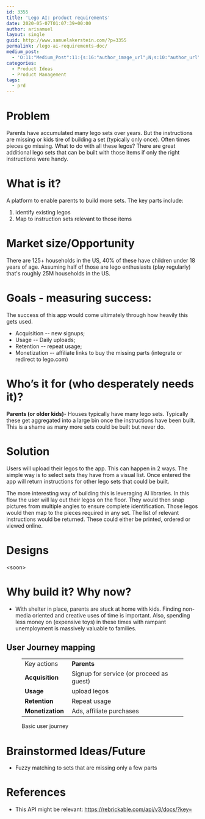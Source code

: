 ```yaml
---
id: 3355
title: 'Lego AI: product requirements'
date: 2020-05-07T01:07:39+00:00
author: arisamuel
layout: single
guid: http://www.samuelakerstein.com/?p=3355
permalink: /lego-ai-requirements-doc/
medium_post:
  - 'O:11:"Medium_Post":11:{s:16:"author_image_url";N;s:10:"author_url";N;s:11:"byline_name";N;s:12:"byline_email";N;s:10:"cross_link";N;s:2:"id";N;s:21:"follower_notification";N;s:7:"license";N;s:14:"publication_id";N;s:6:"status";N;s:3:"url";N;}'
categories:
  - Product Ideas
  - Product Management
tags:
  - prd
---
```

<!-- wp:heading {"level":1} -->
<h1>Problem </h1>
<!-- /wp:heading -->

<!-- wp:paragraph -->
<p>Parents have accumulated many lego sets over years. But the instructions are missing or kids tire of building a set (typically only once). Often times pieces go missing. What to do with all these legos? There are great additional lego sets that can be built with those items if only the right instructions were handy. </p>
<!-- /wp:paragraph -->

<!-- wp:heading {"level":1} -->
<h1>What is it?&nbsp;</h1>
<!-- /wp:heading -->

<!-- wp:paragraph -->
<p>A platform to enable parents to build more sets. The key parts include:</p>
<!-- /wp:paragraph -->

<!-- wp:list {"ordered":true} -->
<ol><li>identify existing legos</li><li>Map to instruction sets relevant to those items</li></ol>
<!-- /wp:list -->

<!-- wp:heading {"level":1} -->
<h1>Market size/Opportunity</h1>
<!-- /wp:heading -->

<!-- wp:paragraph -->
<p>There are 125+ households in the US, 40% of these have children under 18 years of age. Assuming half of those are lego enthusiasts (play regularly) that's roughly 25M households in the US. </p>
<!-- /wp:paragraph -->

<!-- wp:heading {"level":1} -->
<h1>Goals - measuring success:</h1>
<!-- /wp:heading -->

<!-- wp:paragraph -->
<p>The success of this app would come ultimately through how heavily this gets used. </p>
<!-- /wp:paragraph -->

<!-- wp:list -->
<ul><li>Acquisition -- new signups; </li><li>Usage -- Daily uploads; </li><li>Retention -- repeat usage; </li><li>Monetization -- affiliate links to buy the missing parts (integrate or redirect to lego.com)</li></ul>
<!-- /wp:list -->

<!-- wp:heading {"level":1} -->
<h1>Who’s it for (who desperately needs it)?</h1>
<!-- /wp:heading -->

<!-- wp:paragraph -->
<p><strong>Parents  (or older kids)</strong>- Houses typically have many lego sets. Typically these get aggregated into a large bin once the instructions have been built. This is a shame as many more sets could be built but never do. </p>
<!-- /wp:paragraph -->

<!-- wp:heading {"level":1} -->
<h1>Solution</h1>
<!-- /wp:heading -->

<!-- wp:paragraph -->
<p>Users will upload their legos to the app. This can happen in 2 ways. The simple way is to select sets they have from a visual list. Once entered the app will return instructions for other lego sets that could be built.  </p>
<!-- /wp:paragraph -->

<!-- wp:paragraph -->
<p>The more interesting way of building this is leveraging AI libraries. In this flow the user will lay out their legos on the floor. They would then snap pictures from multiple angles to ensure complete identification. Those legos would then map to the pieces required in any set. The list of relevant instructions would be returned. These could either be printed, ordered or viewed online.</p>
<!-- /wp:paragraph -->

<!-- wp:heading {"level":1} -->
<h1>Designs</h1>
<!-- /wp:heading -->

<!-- wp:paragraph -->
<p>&lt;soon&gt;</p>
<!-- /wp:paragraph -->

<!-- wp:heading {"level":1} -->
<h1>Why build it? Why now?</h1>
<!-- /wp:heading -->

<!-- wp:list -->
<ul><li>With shelter in place, parents are stuck at home with kids. Finding non-media oriented and creative uses of time is important. Also, spending less money on (expensive toys) in these times with rampant unemployment is massively valuable to families. </li></ul>
<!-- /wp:list -->

<!-- wp:heading -->
<h2><strong>User Journey mapping&nbsp;</strong></h2>
<!-- /wp:heading -->

<!-- wp:table {"className":"is-style-stripes"} -->
<figure class="wp-block-table is-style-stripes"><table><tbody><tr><td>Key actions</td><td><strong>Parents</strong></td></tr><tr><td><strong>Acquisition</strong></td><td>Signup for service (or proceed as guest)</td></tr><tr><td><strong>Usage&nbsp;</strong></td><td>upload legos</td></tr><tr><td><strong>Retention</strong></td><td>Repeat usage</td></tr><tr><td><strong>Monetization&nbsp;</strong></td><td>Ads, affiliate purchases</td></tr></tbody></table><figcaption>Basic user journey</figcaption></figure>
<!-- /wp:table -->

<!-- wp:heading {"level":1} -->
<h1><strong>Brainstormed Ideas/Future</strong></h1>
<!-- /wp:heading -->

<!-- wp:list -->
<ul><li>Fuzzy matching to sets that are missing only a few parts</li></ul>
<!-- /wp:list -->

<!-- wp:heading {"level":1} -->
<h1><strong>References</strong></h1>
<!-- /wp:heading -->

<!-- wp:list -->
<ul><li>This API might be relevant: <a href="https://rebrickable.com/api/v3/docs/?key=">https://rebrickable.com/api/v3/docs/?key=</a></li></ul>
<!-- /wp:list -->